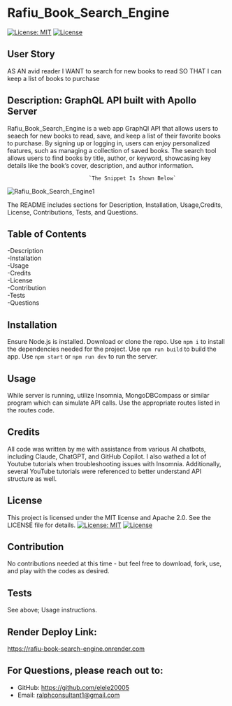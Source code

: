 # Rafiu_Book_Search_Engine
[![License: MIT](https://img.shields.io/badge/License-MIT-yellow.svg)](https://opensource.org/licenses/MIT) 
[![License](https://img.shields.io/badge/License-Apache_2.0-blue.svg)](https://opensource.org/licenses/Apache-2.0) 

## User Story

AS AN avid reader
I WANT to search for new books to read
SO THAT I can keep a list of books to purchase

## Description: GraphQL API built with Apollo Server
Rafiu_Book_Search_Engine is a web app GraphQl API that allows users to seaech for new books to read, save, and keep a list of their favorite books to purchase. By signing up or logging in, users can enjoy personalized features, such as managing a collection of saved books. The search tool allows users to find books by title, author, or keyword, showcasing key details like the book’s cover, description, and author information.


                              `The Snippet Is Shown Below`
![Rafiu_Book_Search_Engine1](https://github.com/user-attachments/assets/95a93746-33ba-4b1d-9073-8e43384728a3)







The README includes sections for Description, Installation, Usage,Credits, License, Contributions, Tests, and Questions.   


## Table of Contents

-Description     
-Installation      
-Usage     
-Credits    
-License         
-Contribution       
-Tests         
-Questions

## Installation
Ensure Node.js is installed. Download or clone the repo. Use `npm i` to install the dependencies needed for the project. Use `npm run build` to build the app. Use `npm start` or `npm run dev` to run the server.
 
## Usage
While server is running, utilize Insomnia, MongoDBCompass or similar program which can simulate API calls. Use the appropriate routes listed in the routes code.

## Credits
All code was written by me with assistance from various AI chatbots, including Claude, ChatGPT, and GitHub Copilot. I also wathed a lot of Youtube tutorials when troubleshooting issues with Insomnia. Additionally, several YouTube tutorials were referenced to better understand API structure as well. 

## License
This project is licensed under the MIT license and Apache 2.0. See the LICENSE file for details.
[![License: MIT](https://img.shields.io/badge/License-MIT-yellow.svg)](https://opensource.org/licenses/MIT)
[![License](https://img.shields.io/badge/License-Apache_2.0-blue.svg)](https://opensource.org/licenses/Apache-2.0)

## Contribution
No contributions needed at this time - but feel free to download, fork, use, and play with the codes as desired.

## Tests
See above; Usage instructions.

## Render Deploy Link: 
https://rafiu-book-search-engine.onrender.com 

## For Questions, please reach out to:
 
- GitHub: https://github.com/elele20005
- Email: ralphconsultant1@gmail.com 
